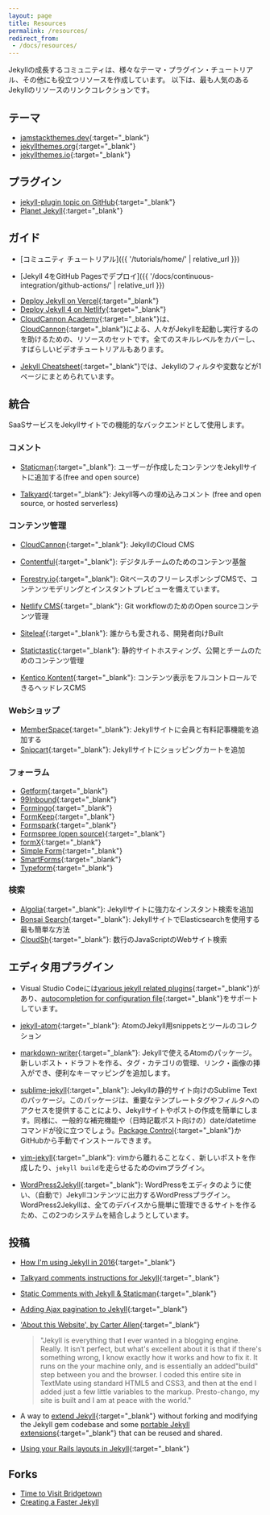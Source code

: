 ```yaml
---
layout: page
title: Resources
permalink: /resources/
redirect_from:
 - /docs/resources/
---
```

Jekyllの成長するコミュニティは、様々なテーマ・プラグイン・チュートリアル、その他にも役立つリソースを作成しています。
以下は、最も人気のあるJekyllのリソースのリンクコレクションです。
<!-- Jekyll's growing community produces wide variety of themes, plugins, tutorials
and other resources that can be helpful. Below is a collection of links to
some of the most popular Jekyll resources. -->

## テーマ
<!-- ## Themes -->
- [jamstackthemes.dev](https://jamstackthemes.dev/ssg/jekyll/){:target="_blank"}
- [jekyllthemes.org](http://jekyllthemes.org/){:target="_blank"}
- [jekyllthemes.io](https://jekyllthemes.io/){:target="_blank"}

## プラグイン
<!-- ## Plugins -->
- [jekyll-plugin topic on GitHub](https://github.com/topics/jekyll-plugin){:target="_blank"}
- [Planet Jekyll](https://github.com/planetjekyll/awesome-jekyll-plugins){:target="_blank"}

## ガイド
<!-- ## Guides -->

- [コミュニティ チュートリアル]({{ '/tutorials/home/' | relative_url }})
<!-- - [Community tutorials]({{ '/tutorials/home/' | relative_url }}) -->
- [Jekyll 4をGitHub Pagesでデプロイ]({{ '/docs/continuous-integration/github-actions/' | relative_url }})
<!-- - [Deploy Jekyll 4 on GitHub Pages]({{ '/docs/continuous-integration/github-actions/' | relative_url }}) -->
- [Deploy Jekyll on Vercel](https://github.com/vercel/vercel/tree/master/examples/jekyll){:target="_blank"}
- [Deploy Jekyll 4 on Netlify](https://www.netlify.com/blog/2020/04/02/a-step-by-step-guide-jekyll-4.0-on-netlify/){:target="_blank"}
- [CloudCannon Academy](https://learn.cloudcannon.com/){:target="_blank"}は、[CloudCannon](https://cloudcannon.com/){:target="_blank"}による、人々がJekyllを起動し実行するのを助けるための、リソースのセットです。全てのスキルレベルをカバーし、すばらしいビデオチュートリアルもあります。
<!-- - [CloudCannon Academy](https://learn.cloudcannon.com/) is a set of resources created by [CloudCannon](https://cloudcannon.com/) to help folks get up and running with Jekyll. They cover all skill levels, and even include some great video tutorials. -->
- [Jekyll Cheatsheet](https://learn.cloudcannon.com/jekyll-cheat-sheet/){:target="_blank"}では、Jekyllのフィルタや変数などが1ページにまとめられています。
<!-- - [Jekyll Cheatsheet](https://learn.cloudcannon.com/jekyll-cheat-sheet/) is a single-page resource for Jekyll filters, variables, and the like. -->

## 統合
<!-- ## Integrations -->

SaaSサービスをJekyllサイトでの機能的なバックエンドとして使用します。
<!-- Use a SaaS service as a backend for functionality on your Jekyll site -->

### コメント
<!-- ### Comments -->
  - [Staticman](https://staticman.net){:target="_blank"}: ユーザーが作成したコンテンツをJekyllサイトに追加する(free and open source)
  <!-- - [Staticman](https://staticman.net): Add user-generated content to a Jekyll site (free and open source) -->
  - [Talkyard](https://www.talkyard.io/blog-comments){:target="_blank"}: Jekyll等への埋め込みコメント (free and open source, or hosted serverless)
  <!-- - [Talkyard](https://www.talkyard.io/blog-comments): Embedded comments for Jekyll and others (free and open source, or hosted serverless) -->

### コンテンツ管理
<!-- ### Content Management -->
  - [CloudCannon](https://cloudcannon.com/){:target="_blank"}: JekyllのCloud CMS
  <!-- - [CloudCannon](https://cloudcannon.com/): The Cloud CMS for Jekyll -->
  - [Contentful](https://github.com/contentful/jekyll-contentful-data-import){:target="_blank"}: デジタルチームのためのコンテンツ基盤
  <!-- - [Contentful](https://github.com/contentful/jekyll-contentful-data-import): Content infrastructure for digital teams -->
  - [Forestry.io](https://forestry.io/){:target="_blank"}: GitベースのフリーレスポンシブCMSで、コンテンツモデリングとインスタントプレビューを備えています。
  <!-- - [Forestry.io](https://forestry.io/): A free Git-based responsive CMS, with content modeling and instant previews. -->
  - [Netlify CMS](https://www.netlifycms.org/){:target="_blank"}: Git workflowのためのOpen sourceコンテンツ管理
  <!-- - [Netlify CMS](https://www.netlifycms.org/): Open source content management for your Git workflow -->
  - [Siteleaf](https://www.siteleaf.com/){:target="_blank"}: 誰からも愛される、開発者向けBuilt
  <!-- - [Siteleaf](https://www.siteleaf.com/): Built for developers, Loved by everyone -->
  - [Statictastic](https://www.statictastic.com/){:target="_blank"}: 静的サイトホスティング、公開とチームのためのコンテンツ管理
  <!-- - [Statictastic](https://www.statictastic.com/): Static site hosting, publishing and content management for teams -->
  - [Kentico Kontent](https://github.com/Kentico/kontent-jekyll){:target="_blank"}: コンテンツ表示をフルコントロールできるヘッドレスCMS
  <!-- - [Kentico Kontent](https://github.com/Kentico/kontent-jekyll): A headless CMS with full control over content presentation -->

### Webショップ
<!-- ### E-commerce -->
 - [MemberSpace](https://www.memberspace.com/integrations/jekyll-membership/){:target="_blank"}: Jekyllサイトに会員と有料記事機能を追加する
  - [Snipcart](https://snipcart.com/blog/static-site-e-commerce-part-2-integrating-snipcart-with-jekyll){:target="_blank"}: Jekyllサイトにショッピングカートを追加
  <!-- - [MemberSpace](https://www.memberspace.com/integrations/jekyll-membership/): Add memberships and paywall functionality to a Jekyll site
- [Snipcart](https://snipcart.com/blog/static-site-e-commerce-part-2-integrating-snipcart-with-jekyll): Add a shopping cart to a Jekyll site -->

### フォーラム
<!-- ### Forms -->
  - [Getform](https://getform.io){:target="_blank"}
  - [99Inbound](https://www.99inbound.com){:target="_blank"}
  - [Formingo](https://www.formingo.co/guides/jekyll?utm_source=github&utm_medium=jekyll-docs&utm_campaign=Jekyll%20Documentation){:target="_blank"}
  - [FormKeep](https://formkeep.com/guides/contact-form-jekyll?utm_source=github&utm_medium=jekyll-docs&utm_campaign=contact-form-jekyll){:target="_blank"}
  - [Formspark](https://formspark.io/){:target="_blank"}
  - [Formspree (open source)](https://formspree.io/){:target="_blank"}
  - [formX](https://formx.stream){:target="_blank"}
  - [Simple Form](https://getsimpleform.com/){:target="_blank"}
  - [SmartForms](https://smartforms.dev/){:target="_blank"}
  - [Typeform](https://www.typeform.com/templates/c/forms/){:target="_blank"}

### 検索
<!-- ### Search -->
  - [Algolia](https://blog.algolia.com/instant-search-blog-documentation-jekyll-plugin/){:target="_blank"}: Jekyllサイトに強力なインスタント検索を追加
  - [Bonsai Search](https://docs.bonsai.io/article/217-jekyll){:target="_blank"}: JekyllサイトでElasticsearchを使用する最も簡単な方法
  - [CloudSh](https://cloudsh.com/generators/How-to-setup-search-on-Jekyll/){:target="_blank"}: 数行のJavaScriptのWebサイト検索

<!-- [Algolia](https://blog.algolia.com/instant-search-blog-documentation-jekyll-plugin/): Add a powerful instant search to your Jekyll site
  - [Bonsai Search](https://docs.bonsai.io/article/217-jekyll): The easiest way to use Elasticsearch for your Jekyll site
  - [CloudSh](https://cloudsh.com/generators/How-to-setup-search-on-Jekyll/): Website search with a few lines of JavaScript -->

## エディタ用プラグイン
<!-- ## Editors plugins -->

- Visual Studio Codeには[various jekyll related plugins](https://marketplace.visualstudio.com/search?term=tag%3Ajekyll&target=VSCode&category=All%20categories&sortBy=Installs){:target="_blank"}があり、[autocompletion for configuration file](http://json.schemastore.org/jekyll){:target="_blank"}をサポートしています。
<!-- - Visual Studio Code has [various jekyll related plugins](https://marketplace.visualstudio.com/search?term=tag%3Ajekyll&target=VSCode&category=All%20categories&sortBy=Installs) and supports [autocompletion for configuration file](http://json.schemastore.org/jekyll). -->
- [jekyll-atom](https://atom.io/packages/jekyll){:target="_blank"}: AtomのJekyll用snippetsとツールのコレクション
<!-- - [jekyll-atom](https://atom.io/packages/jekyll): A collection of snippets and tools for Jekyll in Atom -->
- [markdown-writer](https://atom.io/packages/markdown-writer){:target="_blank"}: Jekyllで使えるAtomのパッケージ。新しいポスト・ドラフトを作る、タグ・カテゴリの管理、リンク・画像の挿入ができ、便利なキーマッピングを追加します。
<!-- - [markdown-writer](https://atom.io/packages/markdown-writer)： An Atom package for Jekyll. It can create new posts/drafts, manage tags/categories, insert link/images and add many useful key mappings. -->
- [sublime-jekyll](https://github.com/23maverick23/sublime-jekyll){:target="_blank"}: Jekyllの静的サイト向けのSublime Textのパッケージ。このパッケージは、重要なテンプレートタグやフィルタへのアクセスを提供することにより、Jekyllサイトやポストの作成を簡単にします。同様に、一般的な補完機能や（日時記載ポスト向けの）date/datetimeコマンドが役に立つでしょう。[Package Control](https://packagecontrol.io/packages/Jekyll){:target="_blank"}かGitHubから手動でインストールできます。
<!-- - [sublime-jekyll](https://github.com/23maverick23/sublime-jekyll): A Sublime Text package for Jekyll static sites. This package should help creating Jekyll sites and posts easier by providing access to key template tags and filters, as well as common completions and a current date/datetime command (for dating posts). You can install this package manually via GitHub, or via [Package Control](https://packagecontrol.io/packages/Jekyll). -->
- [vim-jekyll](https://github.com/parkr/vim-jekyll){:target="_blank"}: vimから離れることなく、新しいポストを作成したり、`jekyll build`を走らせるためのvimプラグイン。
<!-- - [vim-jekyll](https://github.com/parkr/vim-jekyll): A vim plugin to generate new posts and run `jekyll build` all without leaving vim. -->
- [WordPress2Jekyll](https://wordpress.org/plugins/wp2jekyll/){:target="_blank"}: WordPressをエディタのように使い、（自動で）Jekyllコンテンツに出力するWordPressプラグイン。WordPress2Jekyllは、全てのデバイスから簡単に管理できるサイトを作るため、この2つのシステムを結合しようとしています。
<!-- - [WordPress2Jekyll](https://wordpress.org/plugins/wp2jekyll/): A WordPress plugin that allows you to use WordPress as your editor and (automatically) export content in to Jekyll. WordPress2Jekyll attempts to marry these two systems together in order to make a site that can be easily managed from all devices. -->

## 投稿
<!-- ## Posts -->

- [How I'm using Jekyll in 2016](https://mademistakes.com/articles/using-jekyll-2016/){:target="_blank"}
- [Talkyard comments instructions for Jekyll](https://jekyll-demo.talkyard.io/2018/01/09/installation-instructions.html){:target="_blank"}
- [Static Comments with Jekyll & Staticman](https://mademistakes.com/articles/improving-jekyll-static-comments/){:target="_blank"}
- [Adding Ajax pagination to Jekyll](https://eduardoboucas.com/blog/2014/11/05/adding-ajax-pagination-to-jekyll.html){:target="_blank"}
- ['About this Website', by Carter Allen](http://cartera.me/2010/08/12/about-this-website/){:target="_blank"}

  > "Jekyll is everything that I ever wanted in a blogging engine. Really. It isn't perfect, but what's excellent about it is that if there's something wrong, I know exactly how it works and how to fix it. It runs on the your machine only, and is essentially an added"build" step between you and the browser. I coded this entire site in TextMate using standard HTML5 and CSS3, and then at the end I added just a few little variables to the markup. Presto-chango, my site is built and I am at peace with the world."

- A way to [extend Jekyll](https://github.com/rfelix/jekyll_ext){:target="_blank"} without forking and modifying the Jekyll gem codebase and some [portable Jekyll extensions](https://github.com/rfelix/jekyll_ext/wiki/Extensions){:target="_blank"} that can be reused and shared.
- [Using your Rails layouts in Jekyll](http://numbers.brighterplanet.com/2010/08/09/sharing-rails-views-with-jekyll){:target="_blank"}

## Forks

- [Time to Visit Bridgetown](https://www.bridgetownrb.com/news/time-to-visit-bridgetown/)
- [Creating a Faster Jekyll](https://sigpipe.macromates.com/2018/creating-a-faster-jekyll/)
